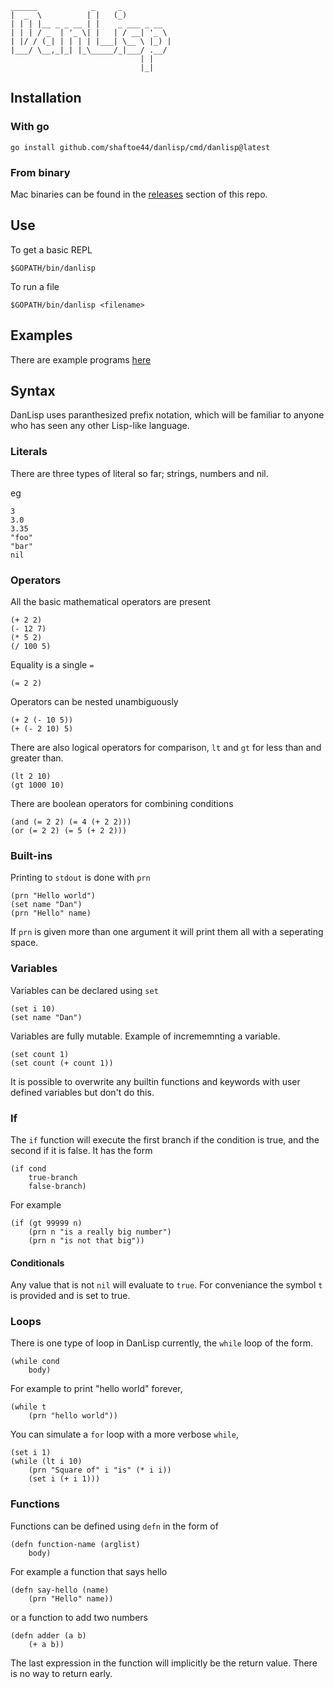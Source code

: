 ```
______            _     _           
|  _  \          | |   (_)          
| | | |__ _ _ __ | |    _ ___ _ __  
| | | / _  | '_ \| |   | / __| '_ \ 
| |/ / (_| | | | | |___| \__ \ |_) |
|___/ \__,_|_| |_\_____/_|___/ .__/ 
                             | |    
                             |_|    
```

## Installation

### With go

`go install github.com/shaftoe44/danlisp/cmd/danlisp@latest`

### From binary

Mac binaries can be found in the [releases](https://github.com/shaftoe44/danlisp/releases) section of this repo.
## Use

To get a basic REPL

`$GOPATH/bin/danlisp`

To run a file

`$GOPATH/bin/danlisp <filename>`

## Examples

There are example programs [here](https://github.com/shaftoe44/danlisp/tree/main/examples)

## Syntax

DanLisp uses paranthesized prefix notation, which will be familiar to anyone who has seen any other Lisp-like language.

### Literals

There are three types of literal so far; strings, numbers and nil.

eg
```
3
3.0
3.35
"foo"
"bar"
nil
```

### Operators

All the basic mathematical operators are present

```
(+ 2 2)
(- 12 7)
(* 5 2)
(/ 100 5)
```

Equality is a single `=`
```
(= 2 2)
```

Operators can be nested unambiguously

```
(+ 2 (- 10 5))
(+ (- 2 10) 5)
```

There are also logical operators for comparison, `lt` and `gt` for less than and greater than.

```
(lt 2 10)
(gt 1000 10)
```

There are boolean operators for combining conditions

```
(and (= 2 2) (= 4 (+ 2 2)))
(or (= 2 2) (= 5 (+ 2 2)))
```
### Built-ins

Printing to `stdout` is done with `prn`

```
(prn "Hello world")
(set name "Dan")
(prn "Hello" name)
```

If `prn` is given more than one argument it will print them all with a seperating space.

### Variables

Variables can be declared using `set` 

```
(set i 10)
(set name "Dan")
```

Variables are fully mutable. Example of incrememnting a variable.

```
(set count 1)
(set count (+ count 1))
```

It is possible to overwrite any builtin functions and keywords with user defined variables but don't do this.
### If

The `if` function will execute the first branch if the condition is true, and the second if it is false.  It has the form

```
(if cond
    true-branch
    false-branch)
```

For example

```
(if (gt 99999 n)
    (prn n "is a really big number")
    (prn n "is not that big"))
```

#### Conditionals

Any value that is not `nil` will evaluate to `true`. For conveniance the symbol `t` is provided and is set to true.

### Loops

There is one type of loop in DanLisp currently, the `while` loop of the form.

```
(while cond
    body)
```

For example to print "hello world" forever,

```
(while t
    (prn "hello world"))
```

You can simulate a `for` loop with a more verbose `while`,

```
(set i 1)
(while (lt i 10)
    (prn "Square of" i "is" (* i i))
    (set i (+ i 1)))
```

### Functions

Functions can be defined using `defn` in the form of 

```
(defn function-name (arglist)
    body)
```

For example a function that says hello

```
(defn say-hello (name)
    (prn "Hello" name))
```

or a function to add two numbers

```
(defn adder (a b)
    (+ a b))
```

The last expression in the function will implicitly be the return value. There is no way to return early.
